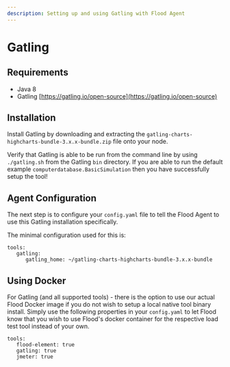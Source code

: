 ```yaml
---
description: Setting up and using Gatling with Flood Agent
---
```


# Gatling

## Requirements <a id="requirements"></a>

* Java 8
* Gatling [https://gatling.io/open-source](https://gatling.io/open-source)

## ‌Installation

‌Install Gatling by downloading and extracting the `gatling-charts-highcharts-bundle-3.x.x-bundle.zip` file onto your node.‌

Verify that Gatling is able to be run from the command line by using `./gatling.sh` from the Gatling `bin` directory. If you are able to run the default example `computerdatabase.BasicSimulation` then you have successfully setup the tool!

## Agent Configuration <a id="agent-configuration"></a>

‌The next step is to configure your `config.yaml` file to tell the Flood Agent to use this Gatling installation specifically.

The minimal configuration used for this is:

```text
tools:  
   gatling:    
      gatling_home: ~/gatling-charts-highcharts-bundle-3.x.x-bundle
```

## Using Docker

For Gatling \(and all supported tools\) - there is the option to use our actual Flood Docker image if you do not wish to setup a local native tool binary install. Simply use the following properties in your `config.yaml` to let Flood know that you wish to use Flood's docker container for the respective load test tool instead of your own.

```text
tools:    
   flood-element: true    
   gatling: true    
   jmeter: true
```

​


